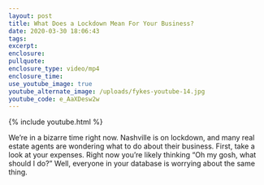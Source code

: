 ```yaml
---
layout: post
title: What Does a Lockdown Mean For Your Business?
date: 2020-03-30 18:06:43
tags:
excerpt:
enclosure:
pullquote:
enclosure_type: video/mp4
enclosure_time:
use_youtube_image: true
youtube_alternate_image: /uploads/fykes-youtube-14.jpg
youtube_code: e_AaXDesw2w
---
```


{% include youtube.html %}

We’re in a bizarre time right now. Nashville is on lockdown, and many real estate agents are wondering what to do about their business. First, take a look at your expenses. Right now you’re likely thinking “Oh my gosh, what should I do?” Well, everyone in your database is worrying about the same thing.